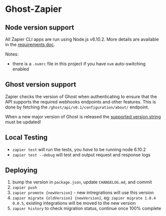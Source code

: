 # Ghost-Zapier

## Node version support

All Zapier CLI apps are run using Node.js v6.10.2. More details are available in the [requirements doc](https://zapier.github.io/zapier-platform-cli/index.html#requirements).

Notes:
- there is a `.nvmrc` file in this project if you have `nvm` auto-switching enabled

## Ghost version support

Zapier checks the version of Ghost when authenticating to ensure that the API supports the required webhooks endpoints and other features. This is done by fetching the `/ghost/api/v0.1/configuration/about/` endpoint.

When a new major version of Ghost is released the [supported version string](https://github.com/TryGhost/Ghost-Zapier/blob/master/authentication.js#L3) must be updated!

## Local Testing

- `zapier test` will run the tests, you _have_ to be running node 6.10.2
- `zapier test --debug` will test and output request and response logs

## Deploying

1. bump the version in `package.json`, update `CHANGELOG.md`, and commit
2. `zapier push`
3. `zapier promote {newVersion}` - new intregrations will use this version
4. `zapier migrate {oldVersion} {newVersion}`, eg: `zapier migrate 1.0.4 0.0.5`, existing integrations will be moved to the new version
5. `zapier history` to check migration status, continue once 100% complete
